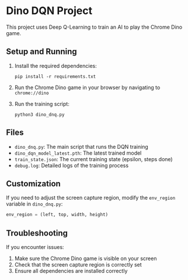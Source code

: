 # Dino DQN Project

This project uses Deep Q-Learning to train an AI to play the Chrome Dino game.

## Setup and Running

1. Install the required dependencies:
   ```
   pip install -r requirements.txt
   ```

2. Run the Chrome Dino game in your browser by navigating to `chrome://dino`

3. Run the training script:
   ```
   python3 dino_dnq.py
   ```

## Files

- `dino_dnq.py`: The main script that runs the DQN training
- `dino_dqn_model_latest.pth`: The latest trained model
- `train_state.json`: The current training state (epsilon, steps done)
- `debug.log`: Detailed logs of the training process

## Customization

If you need to adjust the screen capture region, modify the `env_region` variable in `dino_dnq.py`:

```python
env_region = (left, top, width, height)
```

## Troubleshooting

If you encounter issues:

1. Make sure the Chrome Dino game is visible on your screen
2. Check that the screen capture region is correctly set
3. Ensure all dependencies are installed correctly
